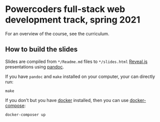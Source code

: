 # Powercoders full-stack web development track, spring 2021

For an overview of the course, see the curriculum.

## How to build the slides

Slides are compiled from `*/Readme.md` files to `*/slides.html` [Reveal.js](https://revealjs.com/) presentations using [pandoc](https://pandoc.org/).

If you have `pandoc` and `make` installed on your computer, your can directly run:

```
make
```

If you don't but you have [docker](https://www.docker.com/) installed, then you can use [docker-compose](https://docs.docker.com/compose/):

```
docker-composer up
```
